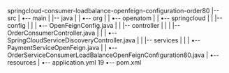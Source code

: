 springcloud-consumer-loadbalance-openfeign-configuration-order80
|-- src
|   •-- main
|       |-- java
|       |   •-- org
|       |       •-- openatom
|       |           •-- springcloud
|       |               |-- config
|       |               |   •-- OpenFeignConfig.java
|       |               |-- controller
|       |               |   |-- OrderConsumerController.java
|       |               |   •-- SpringCloudServiceDiscoveryController.java
|       |               |-- services
|       |               |   •-- PaymentServiceOpenFeign.java
|       |               •-- OrderServiceConsumerLoadBalanceOpenFeignConfiguration80.java
|       •-- resources
|           •-- application.yml
19
•-- pom.xml
